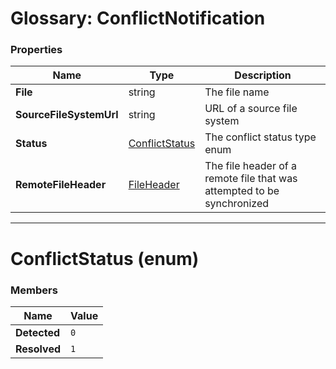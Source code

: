 # Glossary: ConflictNotification

### Properties

| Name | Type | Description |
| ------------- | ------------- | ----- |
| **File** | string | The file name |
| **SourceFileSystemUrl** | string | URL of a source file system |
| **Status** | [ConflictStatus](../glossary/conflict-notification#conflictstatus-enum) | The conflict status type enum |
| **RemoteFileHeader** | [FileHeader](./file-header) | The file header of a remote file that was attempted to be synchronized |

<hr />

# ConflictStatus (enum)

### Members

| Name | Value |
| ---- | ----- |
| **Detected** | `0` |
| **Resolved** | `1` |
